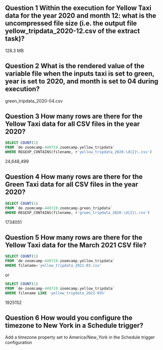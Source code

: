 ## Question 1 Within the execution for Yellow Taxi data for the year 2020 and month 12: what is the uncompressed file size (i.e. the output file yellow_tripdata_2020-12.csv of the extract task)?

128.3 MB

## Question 2 What is the rendered value of the variable file when the inputs taxi is set to green, year is set to 2020, and month is set to 04 during execution?

green_tripdata_2020-04.csv

## Question 3 How many rows are there for the Yellow Taxi data for all CSV files in the year 2020?
```sql
SELECT COUNT(1) 
FROM `de-zoomcamp-449719.zoomcamp.yellow_tripdata` 
WHERE REGEXP_CONTAINS(filename, r'yellow_tripdata_2020-\d{2}\.csv')
```
24,648,499

## Question 4 How many rows are there for the Green Taxi data for all CSV files in the year 2020?
```sql
SELECT COUNT(1) 
FROM `de-zoomcamp-449719.zoomcamp.green_tripdata` 
WHERE REGEXP_CONTAINS(filename, r'green_tripdata_2020-\d{2}\.csv')
```

1734051

## Question 5 How many rows are there for the Yellow Taxi data for the March 2021 CSV file?
```sql
SELECT COUNT(1) 
FROM `de-zoomcamp-449719.zoomcamp.yellow_tripdata` 
WHERE filename='yellow_tripdata_2021-03.csv'
```
or

```sql
SELECT COUNT(1) 
FROM `de-zoomcamp-449719.zoomcamp.yellow_tripdata` 
WHERE filename LIKE 'yellow_tripdata_2021-03%'
```
1925152

## Question 6 How would you configure the timezone to New York in a Schedule trigger?
Add a timezone property set to America/New_York in the Schedule trigger configuration